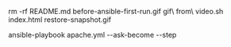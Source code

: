 rm -rf README.md before-ansible-first-run.gif gif\ from\ video.sh index.html restore-snapshot.gif

ansible-playbook apache.yml     --ask-become    --step
